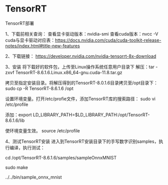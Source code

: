 # TensorRT
TensorRT部署

1、下载前相关查询：
查看显卡驱动版本：nvidia-smi
查看cuda版本：nvcc -V
cuda与显卡驱动对应表：https://docs.nvidia.com/cuda/cuda-toolkit-release-notes/index.html#title-new-features

2、下载链接：
https://developer.nvidia.com/nvidia-tensorrt-8x-download

3、安装
将下载好的软件包，上传至Linux操作系统任意用户目录下
解压：tar -zxvf TensorRT-8.6.1.6.Linux.x86_64-gnu.cuda-11.8.tar.gz

拷贝至指定安装目录。将解压得到的TensorRT-8.0.1.6目录拷贝至/opt目录下：
sudo cp -R TensorRT-8.6.1.6 /opt

设置环境变量。打开/etc/profie文件，添加TensorRT库的搜索路径：
sudo vi /etc/profile

添加：export LD_LIBRARY_PATH=$LD_LIBRARY_PATH:/opt/TensorRT-8.6.1.6/lib

使环境变量生效。
source /etc/profile

4、测试TensorRT安装
进入到TensorRT安装目录下的手写数字识别samples，执行编译，执行测试：

cd /opt/TensorRT-8.6.1.6/samples/sampleOnnxMNIST

sudo make

../../bin/sample_onnx_mnist
